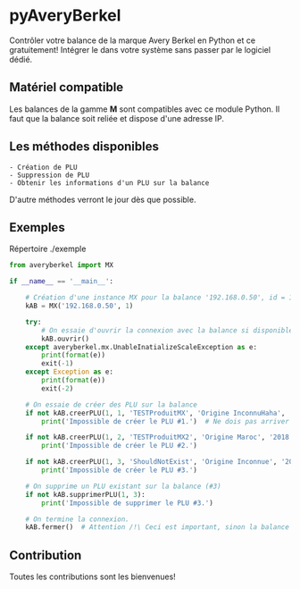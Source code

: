# pyAveryBerkel
Contrôler votre balance de la marque Avery Berkel en Python et ce gratuitement! 
Intégrer le dans votre système sans passer par le logiciel dédié.

## Matériel compatible
Les balances de la gamme **M** sont compatibles avec ce module Python. 
Il faut que la balance soit reliée et dispose d'une adresse IP.

## Les méthodes disponibles

    - Création de PLU
    - Suppression de PLU
    - Obtenir les informations d'un PLU sur la balance

D'autre méthodes verront le jour dès que possible.

## Exemples

Répertoire ./exemple

```python
from averyberkel import MX

if __name__ == '__main__':

    # Création d'une instance MX pour la balance '192.168.0.50', id = 1 sauf si balance esclave.
    kAB = MX('192.168.0.50', 1)

    try:
        # On essaie d'ouvrir la connexion avec la balance si disponible
        kAB.ouvrir()
    except averyberkel.mx.UnableInatializeScaleException as e:
        print(format(e))
        exit(-1)
    except Exception as e:
        print(format(e))
        exit(-2)

    # On essaie de créer des PLU sur la balance
    if not kAB.creerPLU(1, 1, 'TESTProduitMX', 'Origine InconnuHaha', '2016', 10.99, 212345000000):
        print('Impossible de créer le PLU #1.')  # Ne dois pas arriver en temps normal. (Si existe, la balance écrase.)

    if not kAB.creerPLU(1, 2, 'TESTProduitMX2', 'Origine Maroc', '2018', 44.11, 232141000000):
        print('Impossible de créer le PLU #2.')

    if not kAB.creerPLU(1, 3, 'ShouldNotExist', 'Origine Inconnue', '2032', 2.66, 112341000000):
        print('Impossible de créer le PLU #3.')

    # On supprime un PLU existant sur la balance (#3)
    if not kAB.supprimerPLU(1, 3):
        print('Impossible de supprimer le PLU #3.')

    # On termine la connexion.
    kAB.fermer()  # Attention /!\ Ceci est important, sinon la balance ne libérera pas la mémoire alloué au client!
```

## Contribution

Toutes les contributions sont les bienvenues!